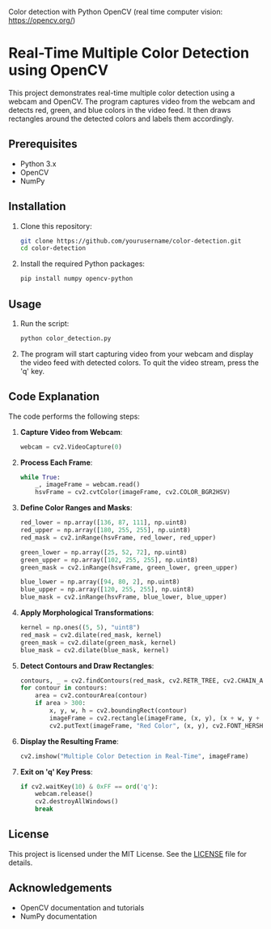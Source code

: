 Color detection with Python OpenCV (real time computer vision: https://opencv.org/) 

# Real-Time Multiple Color Detection using OpenCV

This project demonstrates real-time multiple color detection using a webcam and OpenCV. The program captures video from the webcam and detects red, green, and blue colors in the video feed. It then draws rectangles around the detected colors and labels them accordingly.

## Prerequisites

- Python 3.x
- OpenCV
- NumPy

## Installation

1. Clone this repository:
    ```bash
    git clone https://github.com/yourusername/color-detection.git
    cd color-detection
    ```

2. Install the required Python packages:
    ```bash
    pip install numpy opencv-python
    ```

## Usage

1. Run the script:
    ```bash
    python color_detection.py
    ```

2. The program will start capturing video from your webcam and display the video feed with detected colors. To quit the video stream, press the 'q' key.

## Code Explanation

The code performs the following steps:

1. **Capture Video from Webcam**:
    ```python
    webcam = cv2.VideoCapture(0)
    ```

2. **Process Each Frame**:
    ```python
    while True:
        _, imageFrame = webcam.read()
        hsvFrame = cv2.cvtColor(imageFrame, cv2.COLOR_BGR2HSV)
    ```

3. **Define Color Ranges and Masks**:
    ```python
    red_lower = np.array([136, 87, 111], np.uint8)
    red_upper = np.array([180, 255, 255], np.uint8)
    red_mask = cv2.inRange(hsvFrame, red_lower, red_upper)
    
    green_lower = np.array([25, 52, 72], np.uint8)
    green_upper = np.array([102, 255, 255], np.uint8)
    green_mask = cv2.inRange(hsvFrame, green_lower, green_upper)
    
    blue_lower = np.array([94, 80, 2], np.uint8)
    blue_upper = np.array([120, 255, 255], np.uint8)
    blue_mask = cv2.inRange(hsvFrame, blue_lower, blue_upper)
    ```

4. **Apply Morphological Transformations**:
    ```python
    kernel = np.ones((5, 5), "uint8")
    red_mask = cv2.dilate(red_mask, kernel)
    green_mask = cv2.dilate(green_mask, kernel)
    blue_mask = cv2.dilate(blue_mask, kernel)
    ```

5. **Detect Contours and Draw Rectangles**:
    ```python
    contours, _ = cv2.findContours(red_mask, cv2.RETR_TREE, cv2.CHAIN_APPROX_SIMPLE)
    for contour in contours:
        area = cv2.contourArea(contour)
        if area > 300:
            x, y, w, h = cv2.boundingRect(contour)
            imageFrame = cv2.rectangle(imageFrame, (x, y), (x + w, y + h), (0, 0, 255), 2)
            cv2.putText(imageFrame, "Red Color", (x, y), cv2.FONT_HERSHEY_SIMPLEX, 1.0, (0, 0, 255))
    ```

6. **Display the Resulting Frame**:
    ```python
    cv2.imshow("Multiple Color Detection in Real-Time", imageFrame)
    ```

7. **Exit on 'q' Key Press**:
    ```python
    if cv2.waitKey(10) & 0xFF == ord('q'):
        webcam.release()
        cv2.destroyAllWindows()
        break
    ```

## License

This project is licensed under the MIT License. See the [LICENSE](LICENSE) file for details.

## Acknowledgements

- OpenCV documentation and tutorials
- NumPy documentation

